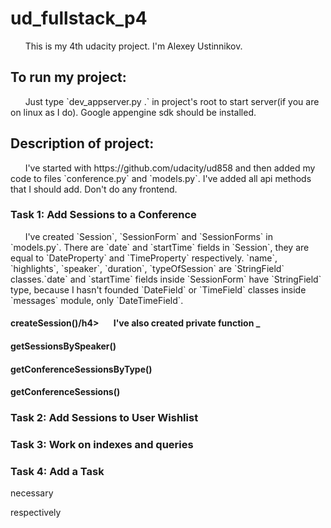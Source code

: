 <h1> ud_fullstack_p4 </h1>
&nbsp;&nbsp;&nbsp;&nbsp;&nbsp;&nbsp;This is my 4th udacity project. I'm Alexey Ustinnikov.
<h2> To run my project:</h2>
&nbsp;&nbsp;&nbsp;&nbsp;&nbsp;&nbsp;Just type `dev_appserver.py .` in project's root to start server(if you are on linux as I do). Google appengine sdk should be installed.
<h2>Description of project:</h2>
&nbsp;&nbsp;&nbsp;&nbsp;&nbsp;&nbsp;I've started with https://github.com/udacity/ud858 and then added my code to files `conference.py` and `models.py`. I've added all api methods that I should add. Don't do any frontend.
<h3>Task 1: Add Sessions to a Conference</h3>
&nbsp;&nbsp;&nbsp;&nbsp;&nbsp;&nbsp;I've created `Session`, `SessionForm` and `SessionForms` in `models.py`. There are `date` and `startTime` fields in `Session`, they are equal to `DateProperty` and `TimeProperty` respectively. `name`, `highlights`, `speaker`, `duration`, `typeOfSession` are `StringField` classes.`date` and `startTime` fields inside `SessionForm` have `StringField` type, because I hasn't founded `DateField` or `TimeField` classes inside `messages`   module, only `DateTimeField`.<br>
<h4>createSession()/h4>
&nbsp;&nbsp;&nbsp;&nbsp;&nbsp;&nbsp;I've also created private function _
<h4>getSessionsBySpeaker()</h4>
<h4>getConferenceSessionsByType()</h4>
<h4>getConferenceSessions()</h4> 
<h3>Task 2: Add Sessions to User Wishlist</h3>
<h3>Task 3: Work on indexes and queries</h3>
<h3>Task 4: Add a Task</h3>


necessary

respectively
